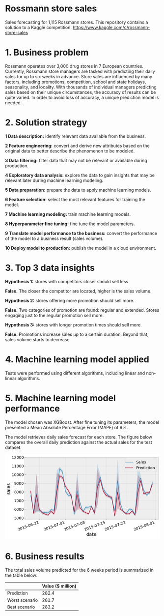 # Rossmann store sales

Sales forecasting for 1,115 Rossmann stores. This repository contains a solution to a Kaggle competition:
https://www.kaggle.com/c/rossmann-store-sales

# 1. Business problem

Rossmann operates over 3,000 drug stores in 7 European countries. Currently, Rossmann store managers are tasked with predicting their daily sales for up to six weeks in advance. Store sales are influenced by many factors, including promotions, competition, school and state holidays, seasonality, and locality. With thousands of individual managers predicting sales based on their unique circumstances, the accuracy of results can be quite varied. In order to avoid loss of accuracy, a unique prediction model is needed.

# 2. Solution strategy

**1 Data description:** identify relevant data available from the business.

**2 Feature engineering:** convert and derive new attributes based on the original data to better describe the phenomenon to be modeled.

**3 Data filtering:** filter data that may not be relevant or available during production.

**4 Exploratory data analysis:** explore the data to gain insights that may be relevant later during machine learning modeling.

**5 Data preparation:** prepare the data to apply machine learning models.

**6 Feature selection:** select the most relevant features for training the model.

**7 Machine learning modeling:** train machine learning models.

**8 Hyperparameter fine tuning:** fine tune the model parameters.

**9 Translate model performance to the business:** convert the performance of the model to a business result (sales volume).

**10 Deploy model to production:** publish the model in a cloud environment.

# 3. Top 3 data insights

**Hypothesis 1:** stores with competitors closer should sell less.

**False.** The closer the competitor are located, higher is the sales volume.

**Hypothesis 2:** stores offering more promotion should sell more.

**False.** Two categories of promotion are found: regular and extended. Stores engaging just to the regular promotion sell more.

**Hypothesis 3:** stores with longer promotion times should sell more.

**False.** Promotions increase sales up to a certain duration. Beyond that, sales volume starts to decrease.

# 4. Machine learning model applied

Tests were performed using different algorithms, including linear and non-linear algorithms.

# 5. Machine learning model performance

The model chosen was XGBoost. After fine tuning its parameters, the model presented a Mean Absolute Percentage Error (MAPE) of 9%.

The model retrieves daily sales forecast for each store. The figure below compares the overall daily prediction against the actual sales for the test dataset.

![](img/Prediction.png)

# 6. Business results

The total sales volume predicted for the 6 weeks period is summarized in the table below:

|                | Value ($ million) |
| -------------- | ----------------- |
| Prediction     | 282.4             |
| Worst scenario | 281.7             |
| Best scenario  | 283.2             |
